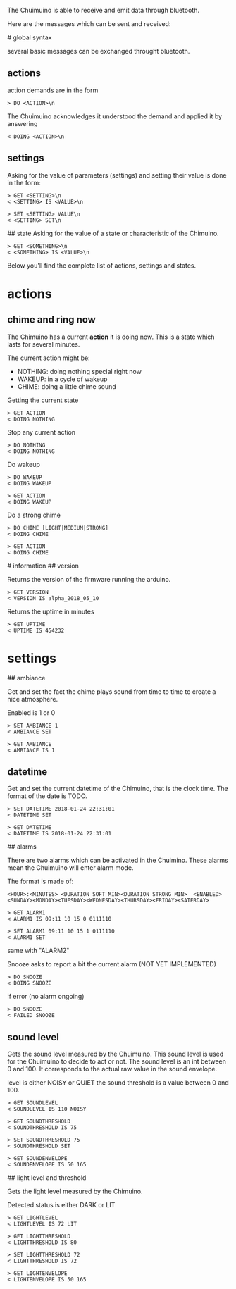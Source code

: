 
The Chuimuino is able to receive and emit data through bluetooth. 

Here are the messages which can be sent and received: 

# global syntax

several basic messages can be exchanged throught bluetooth. 

## actions
action demands are in the form

	> DO <ACTION>\n

The Chuimuino acknowledges it understood the demand and applied it by answering

	< DOING <ACTION>\n

## settings
Asking for the value of parameters (settings) and setting their value is done in the form:

	> GET <SETTING>\n
	< <SETTING> IS <VALUE>\n

	> SET <SETTING> VALUE\n
	< <SETTING> SET\n

## state
Asking for the value of a state or characteristic of the Chimuino.

	> GET <SOMETHING>\n
	< <SOMETHING> IS <VALUE>\n


Below you'll find the complete list of actions, settings and states.


# actions
## chime and ring now

The Chimuino has a current **action** it is doing now. This is a state 
which lasts for several minutes.

The current action might be:
* NOTHING: doing nothing special right now
* WAKEUP: in a cycle of wakeup
* CHIME: doing a little chime sound

Getting the current state 

	> GET ACTION
	< DOING NOTHING

Stop any current action 

	> DO NOTHING
	< DOING NOTHING

Do wakeup

	> DO WAKEUP
	< DOING WAKEUP

	> GET ACTION
	< DOING WAKEUP 

Do a strong chime

	> DO CHIME [LIGHT|MEDIUM|STRONG]
	< DOING CHIME 

	> GET ACTION
	< DOING CHIME 



# information
## version

Returns the version of the firmware running the arduino.

	> GET VERSION
	< VERSION IS alpha_2018_05_10

Returns the uptime in minutes

	> GET UPTIME
	< UPTIME IS 454232


# settings
## ambiance

Get and set the fact the chime plays sound from time to time to create a nice atmosphere. 

Enabled is 1 or 0

	> SET AMBIANCE 1
	< AMBIANCE SET

	> GET AMBIANCE
	< AMBIANCE IS 1

## datetime

Get and set the current datetime of the Chimuino, that is the clock time.
The format of the date is TODO. 

    > SET DATETIME 2018-01-24 22:31:01
    < DATETIME SET

    > GET DATETIME 
    < DATETIME IS 2018-01-24 22:31:01


## alarms

There are two alarms which can be activated in the Chuimino.
These alarms mean the Chuimuino will enter alarm mode. 

The format is made of:

    <HOUR>:<MINUTES> <DURATION SOFT MIN><DURATION STRONG MIN>  <ENABLED> <SUNDAY><MONDAY><TUESDAY><WEDNESDAY><THURSDAY><FRIDAY><SATERDAY>

	> GET ALARM1
	< ALARM1 IS 09:11 10 15 0 0111110

	> SET ALARM1 09:11 10 15 1 0111110
	< ALARM1 SET

same with "ALARM2"

Snooze asks to report a bit the current alarm (NOT YET IMPLEMENTED)

	> DO SNOOZE
	< DOING SNOOZE

if error (no alarm ongoing)

	> DO SNOOZE
	< FAILED SNOOZE


## sound level

Gets the sound level measured by the Chuimuino. 
This sound level is used for the Chuimuino to decide to act or not. 
The sound level is an int between 0 and 100. It corresponds to the actual raw value in the sound envelope.

level is either NOISY or QUIET
the sound threshold is a value between 0 and 100. 


	> GET SOUNDLEVEL
	< SOUNDLEVEL IS 110 NOISY

	> GET SOUNDTHRESHOLD
	< SOUNDTHRESHOLD IS 75 

	> SET SOUNDTHRESHOLD 75
	< SOUNDTHRESHOLD SET

	> GET SOUNDENVELOPE
	< SOUNDENVELOPE IS 50 165

## light level and threshold

Gets the light level measured by the Chimuino. 

Detected status is either DARK or LIT

	> GET LIGHTLEVEL
	< LIGHTLEVEL IS 72 LIT 

	> GET LIGHTTHRESHOLD
	< LIGHTTHRESHOLD IS 80 

	> SET LIGHTTHRESHOLD 72
	< LIGHTTHRESHOLD IS 72

	> GET LIGHTENVELOPE
	< LIGHTENVELOPE IS 50 165